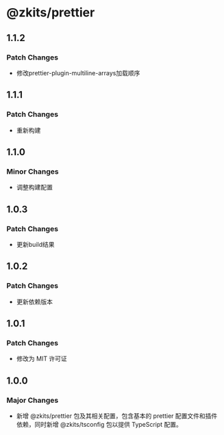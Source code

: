 # @zkits/prettier

## 1.1.2

### Patch Changes

- 修改prettier-plugin-multiline-arrays加载顺序

## 1.1.1

### Patch Changes

- 重新构建

## 1.1.0

### Minor Changes

- 调整构建配置

## 1.0.3

### Patch Changes

- 更新build结果

## 1.0.2

### Patch Changes

- 更新依赖版本

## 1.0.1

### Patch Changes

- 修改为 MIT 许可证

## 1.0.0

### Major Changes

- 新增 @zkits/prettier 包及其相关配置，包含基本的 prettier 配置文件和插件依赖，同时新增 @zkits/tsconfig 包以提供 TypeScript 配置。

